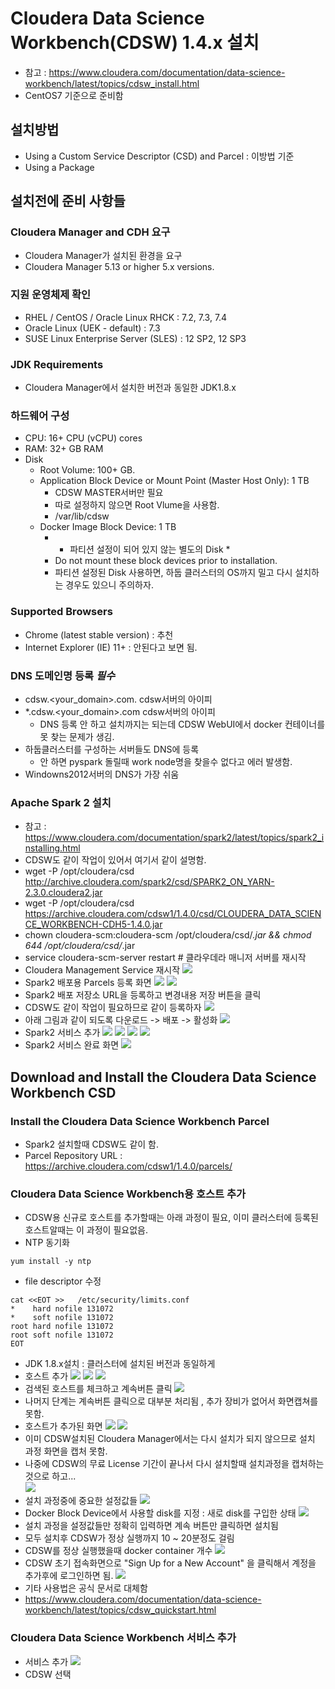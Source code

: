# Cloudera Data Science Workbench(CDSW) 1.4.x 설치


- 참고 : https://www.cloudera.com/documentation/data-science-workbench/latest/topics/cdsw_install.html
- CentOS7 기준으로 준비함

## 설치방법
  - Using a Custom Service Descriptor (CSD) and Parcel : 이방법 기준
  - Using a Package 
  
## 설치전에 준비 사항들

### Cloudera Manager and CDH 요구
 - Cloudera Manager가 설치된 환경을 요구 
 - Cloudera Manager 5.13 or higher 5.x versions.


### 지원 운영체제 확인
 - RHEL / CentOS / Oracle Linux RHCK : 7.2, 7.3, 7.4
 - Oracle Linux (UEK - default) : 7.3
 - SUSE Linux Enterprise Server (SLES) : 12 SP2, 12 SP3
 
### JDK Requirements
 - Cloudera Manager에서 설치한 버전과 동일한 JDK1.8.x
 
### 하드웨어 구성
 - CPU: 16+ CPU (vCPU) cores
 - RAM: 32+ GB RAM
 - Disk
     - Root Volume: 100+ GB.
     - Application Block Device or Mount Point (Master Host Only): 1 TB
         - CDSW MASTER서버만 필요
         - 따로 설정하지 않으면  Root Vlume을 사용함.    
         - /var/lib/cdsw     
     - Docker Image Block Device: 1 TB
         - * 파티션 설정이 되어 있지 않는 별도의 Disk *
         - Do not mount these block devices prior to installation.
         - 파티션 설정된 Disk 사용하면, 하둡 클러스터의 OS까지 밀고 다시 설치하는 경우도 있으니 주의하자.      
         
### Supported Browsers
  - Chrome (latest stable version) : 추천
  - Internet Explorer (IE) 11+ : 안된다고 보면 됨.
  
### DNS 도메인명 등록  ***필수***
  - cdsw.<your_domain>.com.    cdsw서버의 아이피 
  - *.cdsw.<your_domain>.com  cdsw서버의 아이피
      - DNS 등록 안 하고 설치까지는 되는데 CDSW WebUI에서 docker 컨테이너를 못 찾는 문제가 생김.
  - 하둡클러스터를 구성하는 서버들도 DNS에 등록
      - 안 하면 pyspark 돌릴때 work node명을 찾을수 없다고 에러 발생함.
  - Windowns2012서버의 DNS가 가장 쉬움 
  
### Apache Spark 2 설치
  - 참고 : https://www.cloudera.com/documentation/spark2/latest/topics/spark2_installing.html
  - CDSW도 같이 작업이 있어서 여기서 같이 설명함.
  - wget -P  /opt/cloudera/csd   http://archive.cloudera.com/spark2/csd/SPARK2_ON_YARN-2.3.0.cloudera2.jar
  - wget -P  /opt/cloudera/csd   https://archive.cloudera.com/cdsw1/1.4.0/csd/CLOUDERA_DATA_SCIENCE_WORKBENCH-CDH5-1.4.0.jar
  - chown cloudera-scm:cloudera-scm  /opt/cloudera/csd/*.jar && chmod 644 /opt/cloudera/csd/*.jar 
  - service cloudera-scm-server restart  # 클라우데라 매니저 서버를 재시작
  - Cloudera Management Service 재시작
  ![](01.jpg)
  - Spark2 배포용 Parcels 등록 화면
  ![](02.jpg)
  ![](03.jpg)
  - Spark2 배포 저장소 URL을 등록하고 변경내용 저장 버튼을 클릭
  - CDSW도 같이 작업이 필요하므로 같이 등록하자
  ![](04.jpg)
  - 아래 그림과 같이 되도록 다운로드 -> 배포 -> 활성화 
  ![](05.jpg)
  - Spark2 서비스 추가
  ![](06.jpg)
  ![](07.jpg)
  ![](08.jpg)
  ![](09.jpg)
  - Spark2 서비스 완료 화면
  ![](10.jpg)
   

## Download and Install the Cloudera Data Science Workbench CSD

### Install the Cloudera Data Science Workbench Parcel
  - Spark2 설치할때 CDSW도 같이 함.
  - Parcel Repository URL : https://archive.cloudera.com/cdsw1/1.4.0/parcels/
  

### Cloudera Data Science Workbench용 호스트 추가
- CDSW용 신규로 호스트를 추가할때는 아래 과정이 필요, 이미 클러스터에 등록된 호스트알때는 이 과정이 필요없음.
- NTP 동기화
```
yum install -y ntp
```

- file descriptor 수정
```
cat <<EOT >>   /etc/security/limits.conf
*    hard nofile 131072
*    soft nofile 131072
root hard nofile 131072
root soft nofile 131072
EOT
```
- JDK 1.8.x설치 : 클러스터에 설치된 버전과 동일하게
- 호스트 추가
![](11.jpg)
![](12.jpg)
![](13.jpg)
- 검색된 호스트를 체크하고 계속버튼 클릭
![](14.jpg)
- 나머지 단계는 계속버튼 클릭으로 대부분 처리됨 , 추가 장비가 없어서 화면캡쳐를 못함.
- 호스트가 추가된 화면
![](15.jpg)
![](16.jpg)
- 이미 CDSW설치된 Cloudera Manager에서는 다시 설치가 되지 않으므로 설치 과정 화면을 캡처 못함.
- 나중에 CDSW의 무료 License 기간이 끝나서 다시 설치할때 설치과정을 캡처하는 것으로 하고...   
![](17.jpg)  
- 설치 과정중에 중요한 설정값들
![](18.jpg)
- Docker Block Device에서 사용할 disk를 지정 : 새로 disk를 구입한 상태
![](19.jpg)
- 설치 과정을 설정값들만 정확히 입력하면 계속 버튼만 클릭하면 설치됨
- 모두 설치후 CDSW가 정상 실행까지 10 ~ 20분정도 걸림
- CDSW를 정상 실행했을때 docker container 개수
![](20.jpg)
- CDSW 초기 접속화면으로 "Sign Up for a New Account" 을 클릭해서 계정을 추가후에 로그인하면 됨.
![](21.jpg) 
- 기타 사용법은 공식 문서로 대체함
- https://www.cloudera.com/documentation/data-science-workbench/latest/topics/cdsw_quickstart.html




### Cloudera Data Science Workbench 서비스 추가
  - 서비스 추가 
  ![](06.jpg)
  - CDSW 선택
  

  